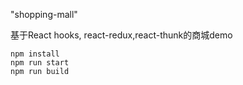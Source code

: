 "shopping-mall"

基于React hooks, react-redux,react-thunk的商城demo

```
npm install
npm run start
npm run build
